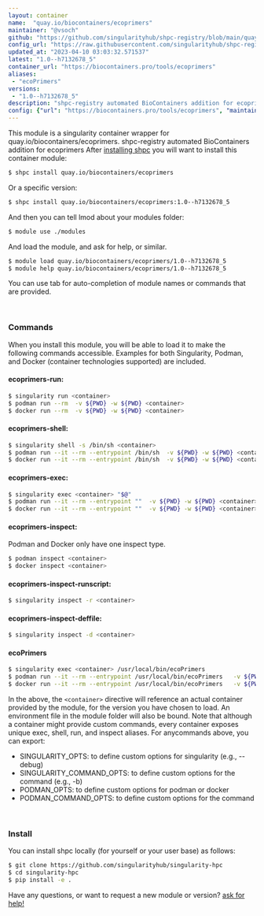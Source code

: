 ```yaml
---
layout: container
name:  "quay.io/biocontainers/ecoprimers"
maintainer: "@vsoch"
github: "https://github.com/singularityhub/shpc-registry/blob/main/quay.io/biocontainers/ecoprimers/container.yaml"
config_url: "https://raw.githubusercontent.com/singularityhub/shpc-registry/main/quay.io/biocontainers/ecoprimers/container.yaml"
updated_at: "2023-04-10 03:03:32.571537"
latest: "1.0--h7132678_5"
container_url: "https://biocontainers.pro/tools/ecoprimers"
aliases:
 - "ecoPrimers"
versions:
 - "1.0--h7132678_5"
description: "shpc-registry automated BioContainers addition for ecoprimers"
config: {"url": "https://biocontainers.pro/tools/ecoprimers", "maintainer": "@vsoch", "description": "shpc-registry automated BioContainers addition for ecoprimers", "latest": {"1.0--h7132678_5": "sha256:7c28d6e30b6303f9796697b511a4356cfe02ac319cc208bd467a0398060de06e"}, "tags": {"1.0--h7132678_5": "sha256:7c28d6e30b6303f9796697b511a4356cfe02ac319cc208bd467a0398060de06e"}, "docker": "quay.io/biocontainers/ecoprimers", "aliases": {"ecoPrimers": "/usr/local/bin/ecoPrimers"}}
---
```


This module is a singularity container wrapper for quay.io/biocontainers/ecoprimers.
shpc-registry automated BioContainers addition for ecoprimers
After [installing shpc](#install) you will want to install this container module:


```bash
$ shpc install quay.io/biocontainers/ecoprimers
```

Or a specific version:

```bash
$ shpc install quay.io/biocontainers/ecoprimers:1.0--h7132678_5
```

And then you can tell lmod about your modules folder:

```bash
$ module use ./modules
```

And load the module, and ask for help, or similar.

```bash
$ module load quay.io/biocontainers/ecoprimers/1.0--h7132678_5
$ module help quay.io/biocontainers/ecoprimers/1.0--h7132678_5
```

You can use tab for auto-completion of module names or commands that are provided.

<br>

### Commands

When you install this module, you will be able to load it to make the following commands accessible.
Examples for both Singularity, Podman, and Docker (container technologies supported) are included.

#### ecoprimers-run:

```bash
$ singularity run <container>
$ podman run --rm  -v ${PWD} -w ${PWD} <container>
$ docker run --rm  -v ${PWD} -w ${PWD} <container>
```

#### ecoprimers-shell:

```bash
$ singularity shell -s /bin/sh <container>
$ podman run --it --rm --entrypoint /bin/sh  -v ${PWD} -w ${PWD} <container>
$ docker run --it --rm --entrypoint /bin/sh  -v ${PWD} -w ${PWD} <container>
```

#### ecoprimers-exec:

```bash
$ singularity exec <container> "$@"
$ podman run --it --rm --entrypoint ""  -v ${PWD} -w ${PWD} <container> "$@"
$ docker run --it --rm --entrypoint ""  -v ${PWD} -w ${PWD} <container> "$@"
```

#### ecoprimers-inspect:

Podman and Docker only have one inspect type.

```bash
$ podman inspect <container>
$ docker inspect <container>
```

#### ecoprimers-inspect-runscript:

```bash
$ singularity inspect -r <container>
```

#### ecoprimers-inspect-deffile:

```bash
$ singularity inspect -d <container>
```


#### ecoPrimers

```bash
$ singularity exec <container> /usr/local/bin/ecoPrimers
$ podman run --it --rm --entrypoint /usr/local/bin/ecoPrimers   -v ${PWD} -w ${PWD} <container> -c " $@"
$ docker run --it --rm --entrypoint /usr/local/bin/ecoPrimers   -v ${PWD} -w ${PWD} <container> -c " $@"
```



In the above, the `<container>` directive will reference an actual container provided
by the module, for the version you have chosen to load. An environment file in the
module folder will also be bound. Note that although a container
might provide custom commands, every container exposes unique exec, shell, run, and
inspect aliases. For anycommands above, you can export:

 - SINGULARITY_OPTS: to define custom options for singularity (e.g., --debug)
 - SINGULARITY_COMMAND_OPTS: to define custom options for the command (e.g., -b)
 - PODMAN_OPTS: to define custom options for podman or docker
 - PODMAN_COMMAND_OPTS: to define custom options for the command

<br>

### Install

You can install shpc locally (for yourself or your user base) as follows:

```bash
$ git clone https://github.com/singularityhub/singularity-hpc
$ cd singularity-hpc
$ pip install -e .
```

Have any questions, or want to request a new module or version? [ask for help!](https://github.com/singularityhub/singularity-hpc/issues)